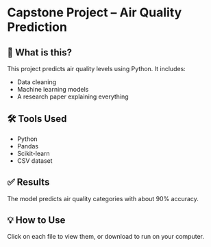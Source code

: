 # Capstone Project – Air Quality Prediction

## 📌 What is this?
This project predicts air quality levels using Python. It includes:
- Data cleaning
- Machine learning models
- A research paper explaining everything

## 🛠 Tools Used
- Python
- Pandas
- Scikit-learn
- CSV dataset

## ✅ Results
The model predicts air quality categories with about 90% accuracy.

## 💡 How to Use
Click on each file to view them, or download to run on your computer.

